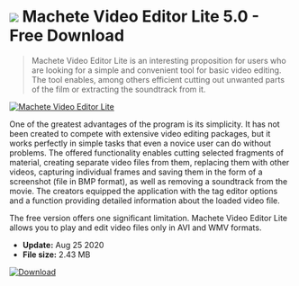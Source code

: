 # ![](https://cdn.softexe.net/static/icon/6/machete-video-editor-lite-9771.png) Machete Video Editor Lite 5.0 - Free Download

> Machete Video Editor Lite is an interesting proposition for users who are looking for a simple and convenient tool for basic video editing. The tool enables, among others efficient cutting out unwanted parts of the film or extracting the soundtrack from it.

[![Machete Video Editor Lite](https://gallery.dpcdn.pl/imgc/Tools/22136/g_-_420x350_1.5_-_x20130910225216_0.png)](https://softexe.net/win/multimedia/video/machete-video-editor-lite:aggp.html)

One of the greatest advantages of the program is its simplicity. It has not been created to compete with extensive video editing packages, but it works perfectly in simple tasks that even a novice user can do without problems. The offered functionality enables cutting selected fragments of material, creating separate video files from them, replacing them with other videos, capturing individual frames and saving them in the form of a screenshot (file in BMP format), as well as removing a soundtrack from the movie. The creators equipped the application with the tag editor options and a function providing detailed information about the loaded video file.
 
 The free version offers one significant limitation. Machete Video Editor Lite allows you to play and edit video files only in AVI and WMV formats.


- **Update:** Aug 25 2020
- **File size:** 2.43 MB

[![Download](https://cdn.softexe.net/static/img/download.png)](https://softexe.net/win/multimedia/video/machete-video-editor-lite:aggp.html)

